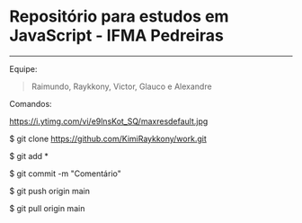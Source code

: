 # Repositório para estudos em JavaScript - IFMA Pedreiras
---
Equipe:
> Raimundo, Raykkony, Victor, Glauco e Alexandre

Comandos:

https://i.ytimg.com/vi/e9lnsKot_SQ/maxresdefault.jpg

$ git clone https://github.com/KimiRaykkony/work.git

$ git add *

$ git commit -m "Comentário"

$ git push origin main

$ git pull origin main
